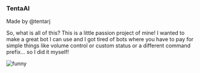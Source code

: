 ### TentaAI
Made by @tentarj

So, what is all of this?
This is a little passion project of mine! I wanted to make a great bot I can use and I got tired of bots where you have to pay for simple things like volume control or custom status or a different command prefix... so I did it myself!

![funny](https://external-preview.redd.it/0wJ2ZY6d6EwPxn39HOtt5Y6FSfEfsyvEoLQWY4tsS3M.jpg?auto=webp&s=678a2dbbf0311977b3bc0049e23583c86725b113)
